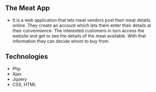 ## The Meat App
- It is a web application that lets meat vendors post their meat details online. They create an account which lets them enter their details
at their convennience. The interested customers in turn access the website and get to see the details of the meat available. With that information they can decide whom to buy from. 

## Technologies
- Php
- Ajax
- Jquery
- CSS, HTML
